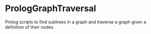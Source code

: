 # PrologGraphTraversal
Prolog scripts to find subtrees in a graph and traverse a graph given a definition of their nodes
